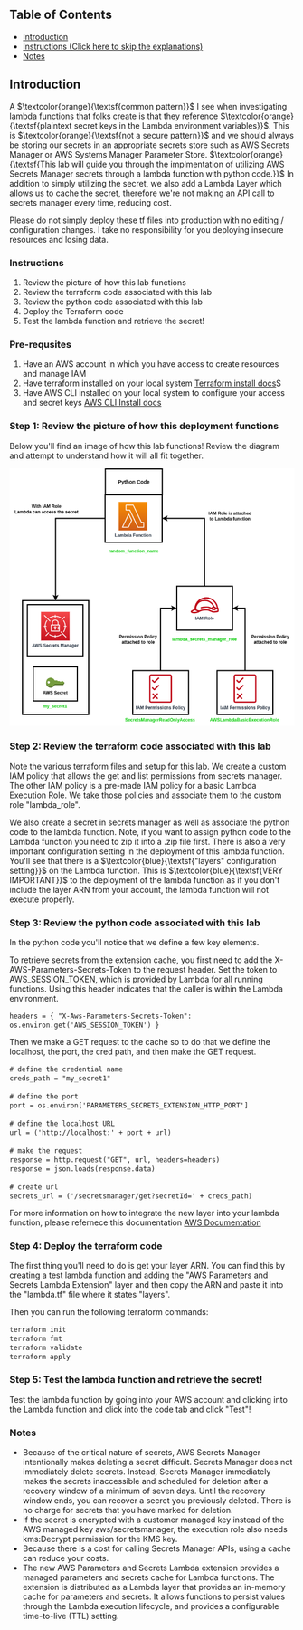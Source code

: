 ## Table of Contents

- [Introduction](#introduction)
- [Instructions (Click here to skip the explanations)](#instructions)
- [Notes](#notes)

## Introduction

A $\textcolor{orange}{\textsf{common pattern}}$ I see when investigating lambda functions that folks create is that they reference $\textcolor{orange}{\textsf{plaintext secret keys in the Lambda environment variables}}$.  This is $\textcolor{orange}{\textsf{not a secure pattern}}$ and we should always be storing our secrets in an appropriate secrets store such as AWS Secrets Manager or AWS Systems Manager Parameter Store.  $\textcolor{orange}{\textsf{This lab will guide you through the implmentation of utilizing AWS Secrets Manager secrets through a lambda function with python code.}}$  In addition to simply utilizing the secret, we also add a Lambda Layer which allows us to cache the secret, therefore we're not making an API call to secrets manager every time, reducing cost.

Please do not simply deploy these tf files into production with no editing / configuration changes.  I take no responsibility for you deploying insecure resources and losing data.

### Instructions
1. Review the picture of how this lab functions
2. Review the terraform code associated with this lab
3. Review the python code associated with this lab
4. Deploy the Terraform code
5. Test the lambda function and retrieve the secret!

### Pre-requsites
1. Have an AWS account in which you have access to create resources and manage IAM
2. Have terraform installed on your local system [Terraform install docs](https://developer.hashicorp.com/terraform/tutorials/aws-get-started/install-cli)S
3. Have AWS CLI installed on your local system to configure your access and secret keys [AWS CLI Install docs](https://docs.aws.amazon.com/cli/latest/userguide/getting-started-install.html)

### Step 1: Review the picture of how this deployment functions
Below you'll find an image of how this lab functions!  Review the diagram and attempt to understand how it will all fit together.

![My Image](LambdaLab.png)

### Step 2: Review the terraform code associated with this lab
Note the various terraform files and setup for this lab.  We create a custom IAM policy that allows the get and list permissions from secrets manager.  The other IAM policy is a pre-made IAM policy for a basic Lambda Execution Role.  We take those policies and associate them to the custom role "lambda_role".

We also create a secret in secrets manager as well as associate the python code to the lambda function.  Note, if you want to assign python code to the Lambda function you need to zip it into a .zip file first.  There is also a very important configuration setting in the deployment of this lambda function.  You'll see that there is a $\textcolor{blue}{\textsf{"layers" configuration setting}}$ on the Lambda function.  This is $\textcolor{blue}{\textsf{VERY IMPORTANT}}$ to the deployment of the lambda function as if you don't include the layer ARN from your account, the lambda function will not execute properly.


### Step 3: Review the python code associated with this lab
In the python code you'll notice that we define a few key elements.

To retrieve secrets from the extension cache, you first need to add the X-AWS-Parameters-Secrets-Token to the request header. Set the token to AWS_SESSION_TOKEN, which is provided by Lambda for all running functions. Using this header indicates that the caller is within the Lambda environment.
```
headers = { "X-Aws-Parameters-Secrets-Token": os.environ.get('AWS_SESSION_TOKEN') }
```

Then we make a GET request to the cache so to do that we define the localhost, the port, the cred path, and then make the GET request.
```
# define the credential name
creds_path = "my_secret1"

# define the port
port = os.environ['PARAMETERS_SECRETS_EXTENSION_HTTP_PORT']

# define the localhost URL
url = ('http://localhost:' + port + url)

# make the request
response = http.request("GET", url, headers=headers)
response = json.loads(response.data)

# create url
secrets_url = ('/secretsmanager/get?secretId=' + creds_path)
```

For more information on how to integrate the new layer into your lambda function, please refernece this documentation
[AWS Documentation](https://docs.aws.amazon.com/secretsmanager/latest/userguide/retrieving-secrets_lambda.html)

### Step 4: Deploy the terraform code
The first thing you'll need to do is get your layer ARN.  You can find this by creating a test lambda function and adding the "AWS Parameters and Secrets Lambda Extension" layer and then copy the ARN and paste it into the "lambda.tf" file where it states "layers".

Then you can run the following terraform commands:
```hcl
terraform init
terraform fmt
terraform validate
terraform apply
```

### Step 5: Test the lambda function and retrieve the secret!
Test the lambda function by going into your AWS account and clicking into the Lambda function and click into the code tab and click "Test"!


### Notes
* Because of the critical nature of secrets, AWS Secrets Manager intentionally makes deleting a secret difficult. Secrets Manager does not immediately delete secrets. Instead, Secrets Manager immediately makes the secrets inaccessible and scheduled for deletion after a recovery window of a minimum of seven days. Until the recovery window ends, you can recover a secret you previously deleted. There is no charge for secrets that you have marked for deletion. 
* If the secret is encrypted with a customer managed key instead of the AWS managed key aws/secretsmanager, the execution role also needs kms:Decrypt permission for the KMS key.
* Because there is a cost for calling Secrets Manager APIs, using a cache can reduce your costs.
* The new AWS Parameters and Secrets Lambda extension provides a managed parameters and secrets cache for Lambda functions. The extension is distributed as a Lambda layer that provides an in-memory cache for parameters and secrets. It allows functions to persist values through the Lambda execution lifecycle, and provides a configurable time-to-live (TTL) setting.
